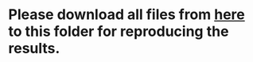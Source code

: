 # Please download all files from [here](https://mailmissouri-my.sharepoint.com/:f:/g/personal/hefe_umsystem_edu/EulpqLmyKOhIuBnc74_SOKcBymO06ACzOCMFw-Ghxwgu4A?e=dftAfJ) to this folder for reproducing the results. 